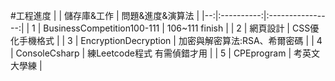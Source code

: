 #工程進度
|   | 儲存庫&工作 | 問題&進度&演算法 |
|--:|:----------:|:----------------:|
| 1 | BusinessCompetition100-111 | 106~111 finish |
| 2 | 網頁設計 | CSS優化手機格式 |
| 3 | EncryptionDecryption | 加密與解密算法:RSA、希爾密碼 |
| 4 | ConsoleCsharp | 練Leetcode程式 有需偵錯才用 |
| 5 | CPEprogram | 考英文 大學練 |
